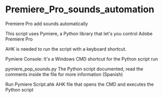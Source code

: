 # Premiere_Pro_sounds_automation

Premiere Pro add sounds automatically

This script uses Pymiere, a Python library that let's you control Adobe Premiere Pro 

AHK is needed to run the script with a keyboard shortcut.


Pymiere Console:
It's a Windows CMD shortcut for the Python script run

pymiere_pop_sounds.py
The Python script documented, read the comments inside the file for more information (Spanish)

Run Pymiere Script.ahk
AHK file that opens the CMD and executes the Python script

